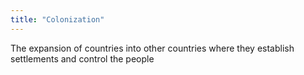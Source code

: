 ```yaml
---
title: "Colonization"
---
```

The expansion of countries into other countries where they establish settlements and control the people


